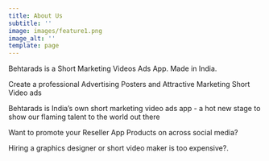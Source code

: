 ```yaml
---
title: About Us
subtitle: ''
image: images/feature1.png
image_alt: ''
template: page
---
```

Behtarads is a Short Marketing Videos Ads App. Made in India.

Create a professional Advertising Posters and Attractive Marketing  Short Video ads

Behtarads is India’s own short marketing video ads app - a hot new stage to show our flaming talent to the world out there

Want to promote your Reseller App Products on across social media? 

Hiring a graphics designer or short video maker is too expensive?.
